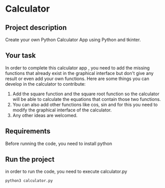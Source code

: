 # Calculator
## Project description
Create your own Python Calculator App using Python and tkinter.
## Your task
In order to complete this calculator app , you need to add the missing functions that already exist in the graphical interface but don't give any result or even add your own functions. Here are some things you can develop in the calculator to contribute:
1. Add the  square function and the square root function so the calculator will be able to calculate the equations that contain those two functions.
2. You can also add other functions like cos, sin and for this you need to modify the graphical interface of the calculator.
3. Any other ideas are welcomed.
## Requirements
Before running the code, you need to install python 
## Run the project
in order to run the code, you need to execute calculator.py
```
python3 calculator.py
```

